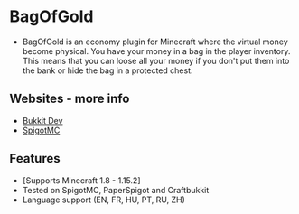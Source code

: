 BagOfGold
=====================
* BagOfGold is an economy plugin for Minecraft where the virtual money become physical. You have your money in a bag in the player inventory. This means that you can loose all your money if you don't put them into the bank or hide the bag in a protected chest. 

Websites - more info
-------------------------
- [Bukkit Dev](http://dev.bukkit.org/bukkit-plugins/bagofgold/)
- [SpigotMC](https://www.spigotmc.org/resources/mobhunting.3582/)

## Features
* [Supports Minecraft 1.8 - 1.15.2]
* Tested on SpigotMC, PaperSpigot and Craftbukkit 
* Language support (EN, FR, HU, PT, RU, ZH) 

